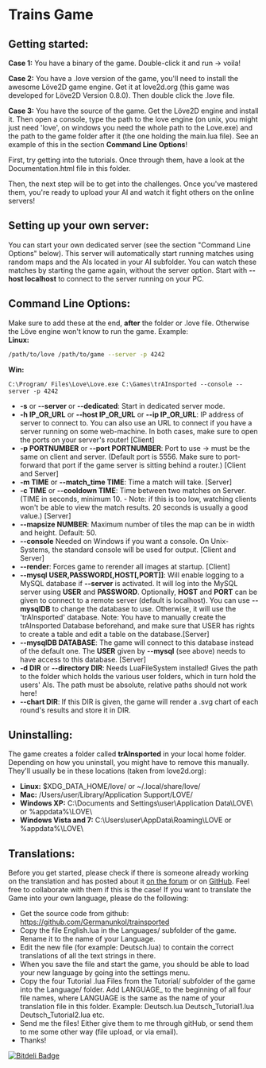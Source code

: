 Trains Game
==============================

Getting started:
------------------------------
**Case 1:** You have a binary of the game. Double-click it and run -> voila!

**Case 2:** You have a .love version of the game, you'll need to install the awesome Löve2D game engine. Get it at love2d.org (this game was developed for Löve2D Version 0.8.0). Then double click the .love file.

**Case 3:** You have the source of the game. Get the Löve2D engine and install it. Then open a console, type the path to the love engine (on unix, you might just need 'love', on windows you need the whole path to the Love.exe) and the path to the game folder after it (the one holding the main.lua file). See an example of this in the section **Command Line Options**!

First, try getting into the tutorials. Once through them, have a look at the Documentation.html file in this folder.

Then, the next step will be to get into the challenges. Once you've mastered them, you're ready to upload your AI and watch it fight others on the online servers!

Setting up your own server:
------------------------------
You can start your own dedicated server (see the section "Command Line Options" below). 
This server will automatically start running matches using random maps and the AIs located in your AI subfolder. You can watch these matches by starting the game again, without the server option. Start with **--host localhost** to connect to the server running on your PC.

Command Line Options:
------------------------------
Make sure to add these at the end, __after__ the folder or .love file. Otherwise the Löve engine won't know to run the game.
Example:  
**Linux:**
```bash
/path/to/love /path/to/game --server -p 4242
```
**Win:**
```dos
C:\Program/ Files\Love\Love.exe C:\Games\trAInsported --console --server -p 4242
```
- **-s** or **--server** or **--dedicated**: Start in dedicated server mode.
- **-h IP_OR_URL** or **--host IP_OR_URL** or **--ip IP_OR_URL**: IP address of server to connect to. You can also use an URL to connect if you have a server running on some web-machine. In both cases, make sure to open the ports on your server's router! [Client]
- **-p PORTNUMBER** or **--port PORTNUMBER**:  Port to use -> must be the same on client and server. (Default port is 5556. Make sure to port-forward that port if the game server is sitting behind a router.) [Client and Server]
- **-m TIME** or **--match_time TIME**: Time a match will take. [Server]
- **-c TIME** or **--cooldown TIME**: Time between two matches on Server. (TIME in seconds, minimum 10. - Note: if this is too low, watching clients won't be able to view the match results. 20 seconds is usually a good value.) [Server]
- **--mapsize NUMBER**: Maximum number of tiles the map can be in width and height. Default: 50.
- **--console** Needed on Windows if you want a console. On Unix-Systems, the standard console will be used for output. [Client and Server]
- **--render**: Forces game to rerender all images at startup. [Client]
- **--mysql USER,PASSWORD[,HOST[,PORT]]**: Will enable logging to a MySQL database if **--server** is activated. It will log into the MySQL server using **USER** and **PASSWORD**. Optionally, **HOST** and **PORT** can be given to connect to a remote server (default is localhost). You can use **--mysqlDB** to change the database to use. Otherwise, it will use the 'trAInsported' database. Note: You have to manually create the trAInsported Database beforehand, and make sure that USER has rights to create a table and edit a table on the database.[Server]
- **--mysqlDB DATABASE**: The game will connect to this database instead of the default one. The **USER** given by **--mysql** (see above) needs to have access to this database. [Server]
- **-d DIR** or **--directory DIR**: Needs LuaFileSystem installed! Gives the path to the folder which holds the various user folders, which in turn hold the users' AIs. The path must be absolute, relative paths should not work here!
- **--chart DIR**: If this DIR is given, the game will render a .svg chart of each round's results and store it in DIR.

Uninstalling:
------------------------------
The game creates a folder called **trAInsported** in your local home folder. Depending on how you uninstall, you might have to remove this manually. They'll usually be in these locations (taken from love2d.org):
- **Linux:** $XDG\_DATA\_HOME/love/ or ~/.local/share/love/
- **Mac:** /Users/user/Library/Application Support/LOVE/ 
- **Windows XP:** C:\Documents and Settings\user\Application Data\LOVE\ or %appdata%\LOVE\
- **Windows Vista and 7:** C:\Users\user\AppData\Roaming\LOVE or %appdata%\LOVE\

Translations:
------------------------------
Before you get started, please check if there is someone already working on the translation and has posted about it [on the forum](http://www.indiedb.com/games/trainsported/forum) or on [GitHub](https://github.com/Germanunkol/trainsported/issues). Feel free to collaborate with them if this is the case!
If you want to translate the Game into your own language, please do the following:
- Get the source code from github: https://github.com/Germanunkol/trainsported
- Copy the file English.lua in the Languages/ subfolder of the game. Rename it to the name of your Language.
- Edit the new file (for example: Deutsch.lua) to contain the correct translations of all the text strings in there.
- When you save the file and start the game, you should be able to load your new language by going into the settings menu.
- Copy the four Tutorial .lua Files from the Tutorial/ subfolder of the game into the Language/ folder. Add LANGUAGE_ to the beginning of all four file names, where LANGUAGE is the same as the name of your translation file in this folder. Example: Deutsch.lua Deutsch\_Tutorial1.lua Deutsch\_Tutorial2.lua etc.
- Send me the files! Either give them to me through gitHub, or send them to me some other way (file upload, or via email).
- Thanks!


[![Bitdeli Badge](https://d2weczhvl823v0.cloudfront.net/Germanunkol/trainsported/trend.png)](https://bitdeli.com/free "Bitdeli Badge")
